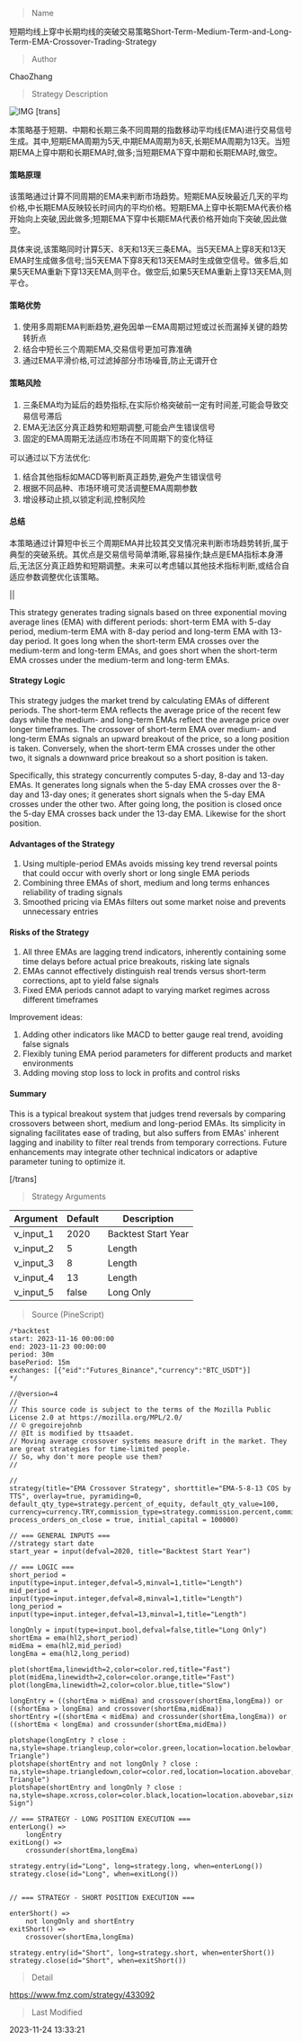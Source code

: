 
> Name

短期均线上穿中长期均线的突破交易策略Short-Term-Medium-Term-and-Long-Term-EMA-Crossover-Trading-Strategy

> Author

ChaoZhang

> Strategy Description


![IMG](https://www.fmz.com/upload/asset/17173b7cc08054c20d6.png)
[trans]


本策略基于短期、中期和长期三条不同周期的指数移动平均线(EMA)进行交易信号生成。其中,短期EMA周期为5天,中期EMA周期为8天,长期EMA周期为13天。当短期EMA上穿中期和长期EMA时,做多;当短期EMA下穿中期和长期EMA时,做空。

#### 策略原理

该策略通过计算不同周期的EMA来判断市场趋势。短期EMA反映最近几天的平均价格,中长期EMA反映较长时间内的平均价格。短期EMA上穿中长期EMA代表价格开始向上突破,因此做多;短期EMA下穿中长期EMA代表价格开始向下突破,因此做空。

具体来说,该策略同时计算5天、8天和13天三条EMA。当5天EMA上穿8天和13天EMA时生成做多信号;当5天EMA下穿8天和13天EMA时生成做空信号。做多后,如果5天EMA重新下穿13天EMA,则平仓。做空后,如果5天EMA重新上穿13天EMA,则平仓。

#### 策略优势

1. 使用多周期EMA判断趋势,避免因单一EMA周期过短或过长而漏掉关键的趋势转折点
2. 结合中短长三个周期EMA,交易信号更加可靠准确
3. 通过EMA平滑价格,可过滤掉部分市场噪音,防止无谓开仓

#### 策略风险

1. 三条EMA均为延后的趋势指标,在实际价格突破前一定有时间差,可能会导致交易信号滞后
2. EMA无法区分真正趋势和短期调整,可能会产生错误信号
3. 固定的EMA周期无法适应市场在不同周期下的变化特征

可以通过以下方法优化:

1. 结合其他指标如MACD等判断真正趋势,避免产生错误信号
2. 根据不同品种、市场环境可灵活调整EMA周期参数
3. 增设移动止损,以锁定利润,控制风险

#### 总结

本策略通过计算短中长三个周期EMA并比较其交叉情况来判断市场趋势转折,属于典型的突破系统。其优点是交易信号简单清晰,容易操作;缺点是EMA指标本身滞后,无法区分真正趋势和短期调整。未来可以考虑辅以其他技术指标判断,或结合自适应参数调整优化该策略。

||

This strategy generates trading signals based on three exponential moving average lines (EMA) with different periods: short-term EMA with 5-day period, medium-term EMA with 8-day period and long-term EMA with 13-day period. It goes long when the short-term EMA crosses over the medium-term and long-term EMAs, and goes short when the short-term EMA crosses under the medium-term and long-term EMAs.  

#### Strategy Logic

This strategy judges the market trend by calculating EMAs of different periods. The short-term EMA reflects the average price of the recent few days while the medium- and long-term EMAs reflect the average price over longer timeframes. The crossover of short-term EMA over medium- and long-term EMAs signals an upward breakout of the price, so a long position is taken. Conversely, when the short-term EMA crosses under the other two, it signals a downward price breakout so a short position is taken.  

Specifically, this strategy concurrently computes 5-day, 8-day and 13-day EMAs. It generates long signals when the 5-day EMA crosses over the 8-day and 13-day ones; it generates short signals when the 5-day EMA crosses under the other two. After going long, the position is closed once the 5-day EMA crosses back under the 13-day EMA. Likewise for the short position.

#### Advantages of the Strategy

1. Using multiple-period EMAs avoids missing key trend reversal points that could occur with overly short or long single EMA periods  
2. Combining three EMAs of short, medium and long terms enhances reliability of trading signals
3. Smoothed pricing via EMAs filters out some market noise and prevents unnecessary entries

#### Risks of the Strategy

1. All three EMAs are lagging trend indicators, inherently containing some time delays before actual price breakouts, risking late signals
2. EMAs cannot effectively distinguish real trends versus short-term corrections, apt to yield false signals  
3. Fixed EMA periods cannot adapt to varying market regimes across different timeframes

Improvement ideas:

1. Adding other indicators like MACD to better gauge real trend, avoiding false signals
2. Flexibly tuning EMA period parameters for different products and market environments 
3. Adding moving stop loss to lock in profits and control risks

#### Summary
This is a typical breakout system that judges trend reversals by comparing crossovers between short, medium and long-period EMAs. Its simplicity in signaling facilitates ease of trading, but also suffers from EMAs' inherent lagging and inability to filter real trends from temporary corrections. Future enhancements may integrate other technical indicators or adaptive parameter tuning to optimize it.  

[/trans]

> Strategy Arguments



|Argument|Default|Description|
|----|----|----|
|v_input_1|2020|Backtest Start Year|
|v_input_2|5|Length|
|v_input_3|8|Length|
|v_input_4|13|Length|
|v_input_5|false|Long Only|


> Source (PineScript)

``` pinescript
/*backtest
start: 2023-11-16 00:00:00
end: 2023-11-23 00:00:00
period: 30m
basePeriod: 15m
exchanges: [{"eid":"Futures_Binance","currency":"BTC_USDT"}]
*/

//@version=4
// 
// This source code is subject to the terms of the Mozilla Public License 2.0 at https://mozilla.org/MPL/2.0/
// © gregoirejohnb
// @It is modified by ttsaadet.
// Moving average crossover systems measure drift in the market. They are great strategies for time-limited people.
// So, why don't more people use them?
// 

//
strategy(title="EMA Crossover Strategy", shorttitle="EMA-5-8-13 COS by TTS", overlay=true, pyramiding=0, default_qty_type=strategy.percent_of_equity, default_qty_value=100, currency=currency.TRY,commission_type=strategy.commission.percent,commission_value=0.04, process_orders_on_close = true, initial_capital = 100000)

// === GENERAL INPUTS ===
//strategy start date
start_year = input(defval=2020, title="Backtest Start Year")

// === LOGIC ===
short_period = input(type=input.integer,defval=5,minval=1,title="Length")
mid_period = input(type=input.integer,defval=8,minval=1,title="Length")
long_period = input(type=input.integer,defval=13,minval=1,title="Length")

longOnly = input(type=input.bool,defval=false,title="Long Only")
shortEma = ema(hl2,short_period)
midEma = ema(hl2,mid_period)
longEma = ema(hl2,long_period)

plot(shortEma,linewidth=2,color=color.red,title="Fast")
plot(midEma,linewidth=2,color=color.orange,title="Fast")
plot(longEma,linewidth=2,color=color.blue,title="Slow")

longEntry = ((shortEma > midEma) and crossover(shortEma,longEma)) or ((shortEma > longEma) and crossover(shortEma,midEma))
shortEntry =((shortEma < midEma) and crossunder(shortEma,longEma)) or ((shortEma < longEma) and crossunder(shortEma,midEma))

plotshape(longEntry ? close : na,style=shape.triangleup,color=color.green,location=location.belowbar,size=size.small,title="Long Triangle")
plotshape(shortEntry and not longOnly ? close : na,style=shape.triangledown,color=color.red,location=location.abovebar,size=size.small,title="Short Triangle")
plotshape(shortEntry and longOnly ? close : na,style=shape.xcross,color=color.black,location=location.abovebar,size=size.small,title="Exit Sign")

// === STRATEGY - LONG POSITION EXECUTION ===
enterLong() =>
    longEntry 
exitLong() =>
    crossunder(shortEma,longEma)

strategy.entry(id="Long", long=strategy.long, when=enterLong())
strategy.close(id="Long", when=exitLong())


// === STRATEGY - SHORT POSITION EXECUTION ===

enterShort() =>
    not longOnly and shortEntry  
exitShort() =>
    crossover(shortEma,longEma)

strategy.entry(id="Short", long=strategy.short, when=enterShort())
strategy.close(id="Short", when=exitShort())
```

> Detail

https://www.fmz.com/strategy/433092

> Last Modified

2023-11-24 13:33:21
